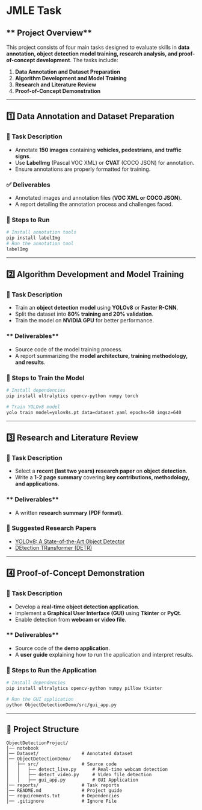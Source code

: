 # **JMLE Task**

## ** Project Overview**
This project consists of four main tasks designed to evaluate skills in **data annotation, object detection model training, research analysis, and proof-of-concept development**. The tasks include:
1. **Data Annotation and Dataset Preparation**
2. **Algorithm Development and Model Training**
3. **Research and Literature Review**
4. **Proof-of-Concept Demonstration**

---

## **1️⃣ Data Annotation and Dataset Preparation**
### **📝 Task Description**
- Annotate **150 images** containing **vehicles, pedestrians, and traffic signs**.
- Use **LabelImg** (Pascal VOC XML) or **CVAT** (COCO JSON) for annotation.
- Ensure annotations are properly formatted for training.

### **✅ Deliverables**
- Annotated images and annotation files (**VOC XML or COCO JSON**).
- A report detailing the annotation process and challenges faced.

### **🚀 Steps to Run**
```bash
# Install annotation tools
pip install labelImg
# Run the annotation tool
labelImg
```
---

## **2️⃣ Algorithm Development and Model Training**
### **📝 Task Description**
- Train an **object detection model** using **YOLOv8** or **Faster R-CNN**.
- Split the dataset into **80% training and 20% validation**.
- Train the model on **NVIDIA GPU** for better performance.

### ** Deliverables**
- Source code of the model training process.
- A report summarizing the **model architecture, training methodology, and results**.

### **🚀 Steps to Train the Model**
```bash
# Install dependencies
pip install ultralytics opencv-python numpy torch

# Train YOLOv8 model
yolo train model=yolov8s.pt data=dataset.yaml epochs=50 imgsz=640
```
---

## **3️⃣ Research and Literature Review**
### **📝 Task Description**
- Select a **recent (last two years) research paper** on **object detection**.
- Write a **1-2 page summary** covering **key contributions, methodology, and applications**.

### ** Deliverables**
- A written **research summary (PDF format)**.

### **🚀 Suggested Research Papers**
- [YOLOv8: A State-of-the-Art Object Detector](https://arxiv.org/abs/2301.00704)
- [DEtection TRansformer (DETR)](https://arxiv.org/abs/2005.12872)

---

## **4️⃣ Proof-of-Concept Demonstration**
### **📝 Task Description**
- Develop a **real-time object detection application**.
- Implement a **Graphical User Interface (GUI)** using **Tkinter** or **PyQt**.
- Enable detection from **webcam or video file**.

### ** Deliverables**
- Source code of the **demo application**.
- A **user guide** explaining how to run the application and interpret results.

### **🚀 Steps to Run the Application**
```bash
# Install dependencies
pip install ultralytics opencv-python numpy pillow tkinter

# Run the GUI application
python ObjectDetectionDemo/src/gui_app.py
```

---

## **📌 Project Structure**
```
ObjectDetectionProject/
│── notebook               
│── Dataset/                # Annotated dataset
│── ObjectDetectionDemo/   
│   ├── src/                # Source code
│   │   ├── detect_live.py      # Real-time webcam detection
│   │   ├── detect_video.py     # Video file detection
│   │   ├── gui_app.py          # GUI Application
│── reports/                # Task reports
│── README.md               # Project guide
│── requirements.txt        # Dependencies
│── .gitignore              # Ignore File
```
